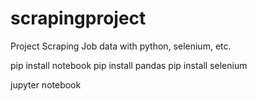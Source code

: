 # scrapingproject
Project Scraping Job data with python, selenium, etc.

pip install notebook
pip install pandas
pip install selenium

jupyter notebook
